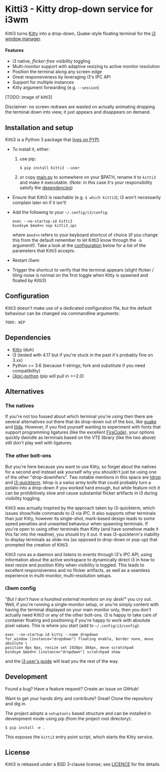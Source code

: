 # Kitti3 - Kitty drop-down service for i3wm
Kitti3 turns [Kitty](https://sw.kovidgoyal.net/kitty/) into a drop-down, Quake-style 
floating terminal for the [i3 window manager](https://i3wm.org/).

#### Features
- i3 native, *flicker-free* visibility toggling 
- Multi-monitor support with adaptive resizing to active monitor resolution
- Position the terminal along any screen edge
- Great responsiveness by leveraging i3's IPC API
- Support for multiple instances
- Kitty argument forwarding (e.g. `--session`)

[TODO: image of kitti3]

Disclaimer: no screen redraws are wasted on actually animating dropping the terminal down 
into view; it just appears and disappears on demand.

## Installation and setup
Kitti3 is a Python 3 package that [lives on PYPI](TODO). 
- To install it, either:
    1. use pip:
        ```commandline
        $ pip install kitti3 --user
        ```
    2. or copy [main.py](https://github.com/LandingEllipse/Kitti3/blob/master/src/kitti3/main.py)
    to somewhere on your $PATH, rename it to `kitti3` and make it executable. (*Note:*
    in this case it's your responsibility satisfy the [dependencies](#dependencies)) 

- Ensure that Kitti3 is reachable (e.g. `$ which kitti3`); i3 won't necessarily complain later 
on if it isn't!

- Add the following to your `~/.config/i3/config`:
    ```commandline
    exec --no-startup-id kitti3
    bindsym $mod+n nop kitti3_ipc
    ```
    where `$mod+n` refers to your keyboard shortcut of choice (if you change this from 
    the default remember to let Kitti3 know through the `-b` argument!). Take a look at
    the [configuration](#configuration) below for a list of the parameters that Kitti3 accepts.
    
- Restart i3wm

- Trigger the shortcut to verify that the terminal appears (slight flicker / tiling 
noise is normal on the first toggle when Kitty is spawned and floated by Kitti3)


## Configuration
Kitti3 doesn't make use of a dedicated configuration file, but the default behaviour can 
be changed via commandline arguments:
```commanline
TODO: WIP
```


## Dependencies
- [Kitty](https://sw.kovidgoyal.net/kitty/) (duh)
- i3 (tested with 4.17 but if you're stuck in the past it's probably fine on 3.xx)
- Python >= 3.6 (because f-strings; fork and substitute if you need compatibility)
- [i3ipc-python](https://github.com/altdesktop/i3ipc-python) (pip will pull in >=2.0)

## Alternatives
### The natives
If you're not too fussed about which terminal you're using then there are several 
alternatives out there that do drop-down out of the box, like 
[guake](http://guake-project.org/) and [tilda](https://github.com/lanoxx/tilda). However, 
if you find yourself wanting to experiment with fonts that support programming ligatures 
(like the excellent [FiraCode](https://github.com/tonsky/FiraCode)), your options 
quickly dwindle as terminals based on the VTE library (like the two above) still don't 
play well with ligatures.

### The other bolt-ons
But you're here because you want to use Kitty, so forget about the natives for a second
and instead ask yourself why you shouldn't just be using one of the other "drop-downifiers".
Two notable mentions in this space are [tdrop](https://github.com/noctuid/tdrop) and 
[i3-quickterm](https://github.com/lbonn/i3-quickterm). tdrop is a swiss army knife
that could probably turn a potato into a drop-down if you worked hard enough, but while
feature rich it can be prohibitively slow and cause substantial flicker artifacts in i3
during visibility toggling. 

Kitti3 was actually inspired by the approach taken by i3-quickterm, which issues 
show/hide commands to i3 via IPC. It also supports other terminals than just Kitty, 
however its single-shot, mark-based design leads to some speed penalties and unwanted 
behaviour when spawning terminals. If you're open to using other terminals than Kitty 
(and have somehow made it this far into the readme), you should try it out. It was 
i3-quickterm's inability to display terminals as slide-ins (as opposed to drop-down or 
pop-up) that prompted the creation of Kitti3.
 
Kitti3 runs as a daemon and listens to events through i3's IPC API, using information
about the active workspace to dynamically direct i3 in how to best resize and position 
Kitty when visibility is toggled. This leads to excellent responsiveness and no flicker 
artifacts, as well as a seamless experience in multi-monitor, multi-resolution setups.

### i3wm config
*"But I don't have a hundred external monitors on my desk!"* you cry out. Well, if you're
running a single-monitor setup, or you're simply content with having the terminal 
displayed on your main monitor only, then you don't actually need Kitti3 or any of the 
other bolt-ons. i3 is happy to take care of container floating and positioning if you're 
happy to work with absolute pixel values. This is where you start (add to 
`~/.config/i3/config`):
```commandline
exec --no-startup-id kitty --name dropdown 
for_window [instance="dropdown"] floating enable, border none, move absolute \
position 0px 0px, resize set 1920px 384px, move scratchpad
bindsym $mod+n [instance="dropdown"] scratchpad show
```
and the [i3 user's guide](https://i3wm.org/docs/userguide.html) will lead you the rest 
of the way.

## Development
Found a bug? Have a feature request? Create an issue on GitHub!

Want to get your hands dirty and contribute? Great! Clone the repository and dig in.

The project adopts a `setuptools` based structure and can be installed in 
development mode using pip (from the project root directory):
    
    $ pip install -e .

This exposes the `kitti3` entry point script, which starts the Kitty service.

## License
Kitti3 is released under a BSD 3-clause license; see [LICENCE](https://github.com/LandingEllipse/Kitti3/blob/master/LICENSE) for the details.
